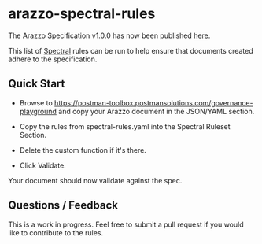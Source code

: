 # arazzo-spectral-rules
The Arazzo Specification v1.0.0 has now been published [here](https://spec.openapis.org/arazzo/latest.html).

This list of [Spectral](https://github.com/stoplightio/spectral) rules can be run to help ensure that documents created adhere to the specification.

## Quick Start

- Browse to https://postman-toolbox.postmansolutions.com/governance-playground and copy your Arazzo document in the JSON/YAML section.

- Copy the rules from spectral-rules.yaml into the Spectral Ruleset Section.

- Delete the custom function if it's there.

- Click Validate.

Your document should now validate against the spec.

## Questions / Feedback

This is a work in progress. Feel free to submit a pull request if you would like to contribute to the rules.
